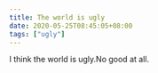 ```yaml
---
title: The world is ugly
date: 2020-05-25T08:45:05+08:00
tags: ["ugly"]
---
```


I think the world is ugly.No good at all.